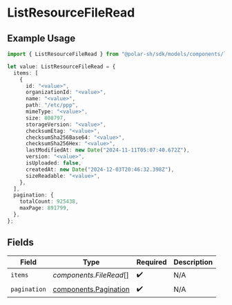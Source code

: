 # ListResourceFileRead

## Example Usage

```typescript
import { ListResourceFileRead } from "@polar-sh/sdk/models/components/listresourcefileread.js";

let value: ListResourceFileRead = {
  items: [
    {
      id: "<value>",
      organizationId: "<value>",
      name: "<value>",
      path: "/etc/ppp",
      mimeType: "<value>",
      size: 808797,
      storageVersion: "<value>",
      checksumEtag: "<value>",
      checksumSha256Base64: "<value>",
      checksumSha256Hex: "<value>",
      lastModifiedAt: new Date("2024-11-11T05:07:40.672Z"),
      version: "<value>",
      isUploaded: false,
      createdAt: new Date("2024-12-03T20:46:32.398Z"),
      sizeReadable: "<value>",
    },
  ],
  pagination: {
    totalCount: 925438,
    maxPage: 891799,
  },
};
```

## Fields

| Field                                                          | Type                                                           | Required                                                       | Description                                                    |
| -------------------------------------------------------------- | -------------------------------------------------------------- | -------------------------------------------------------------- | -------------------------------------------------------------- |
| `items`                                                        | *components.FileRead*[]                                        | :heavy_check_mark:                                             | N/A                                                            |
| `pagination`                                                   | [components.Pagination](../../models/components/pagination.md) | :heavy_check_mark:                                             | N/A                                                            |